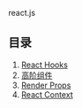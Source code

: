 react.js

## 目录

1. [React Hooks](https://link.zhihu.com/?target=https%3A//reactjs.org/docs/hooks-intro.html)
2. [高阶组件](https://link.zhihu.com/?target=https%3A//reactjs.org/docs/higher-order-components.html)
3. [Render Props](https://link.zhihu.com/?target=https%3A//reactjs.org/docs/render-props.html)
4. [React Context](https://link.zhihu.com/?target=https%3A//reactjs.org/docs/context.html)